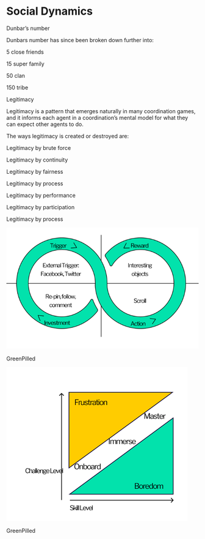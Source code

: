 # Social Dynamics

Dunbar’s number

Dunbars number has since been broken down further into:

5 close friends

15 super family

50 clan

150 tribe

Legitimacy&#x20;

Legitimacy is a pattern that emerges naturally in many coordination games, and it informs each agent in a coordination’s mental model for what they can expect other agents to do.

The ways legitimacy is created or destroyed are:

Legitimacy by brute force

Legitimacy by continuity

Legitimacy by fairness

Legitimacy by process

Legitimacy by performance

Legitimacy by participation

Legitimacy by process

![](../../../.gitbook/assets/image.png)

GreenPilled

![](<../../../.gitbook/assets/image (3).png>)

GreenPilled

